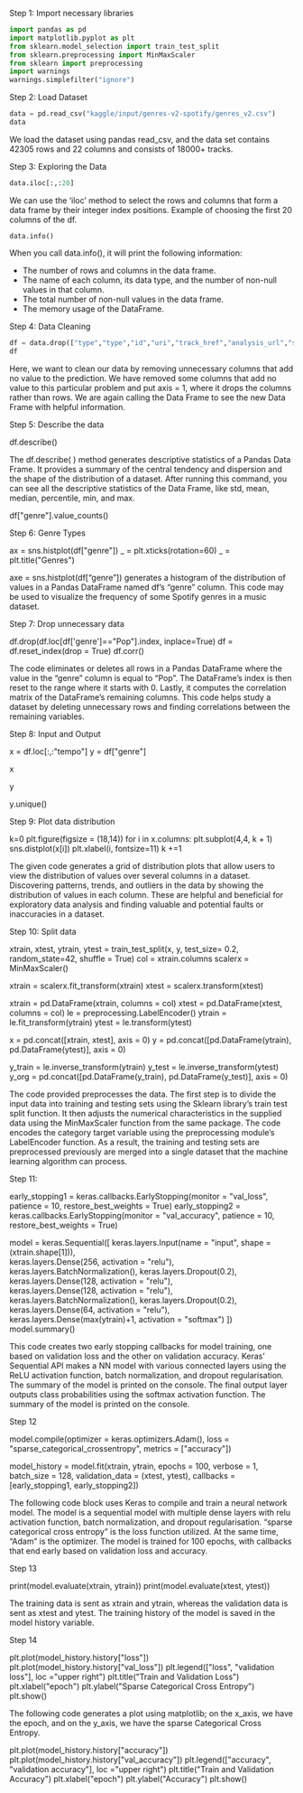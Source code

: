 Step 1: Import necessary libraries 
```py
import pandas as pd
import matplotlib.pyplot as plt
from sklearn.model_selection import train_test_split
from sklearn.preprocessing import MinMaxScaler
from sklearn import preprocessing
import warnings 
warnings.simplefilter("ignore")
```
Step 2: Load Dataset
```py
data = pd.read_csv("kaggle/input/genres-v2-spotify/genres_v2.csv") 
data
```
We load the dataset using pandas read_csv, and the data set contains 42305 rows and 22 columns and consists of 18000+ tracks.

Step 3: Exploring the Data
```py
data.iloc[:,:20]
```
We can use the ‘iloc’ method to select the rows and columns that form a data frame by their integer index positions. Example of choosing the first 20 columns of the df.
```
data.info()
```
When you call data.info(), it will print the following information:
- The number of rows and columns in the data frame.
- The name of each column, its data type, and the number of non-null values in that column.
- The total number of non-null values in the data frame.
- The memory usage of the DataFrame.

Step 4: Data Cleaning 
```py
df = data.drop(["type","type","id","uri","track_href","analysis_url","song_name", "Unnamed: 0","title", "duration_ms", "time_signature"], axis =1) 
df
```

Here, we want to clean our data by removing unnecessary columns that add no value to the prediction. We have removed some columns that add no value to this particular problem and put axis = 1, where it drops the columns rather than rows. We are again calling the Data Frame to see the new Data Frame with helpful information.



Step 5: Describe the data

df.describe()


The df.describe( ) method generates descriptive statistics of a Pandas Data Frame. It provides a summary of the central tendency and dispersion and the shape of the distribution of a dataset.
After running this command, you can see all the descriptive statistics of the Data Frame, like std, mean, median, percentile, min, and max.



df["genre"].value_counts()




Step 6: Genre Types

ax = sns.histplot(df["genre"]) 
_ = plt.xticks(rotation=60) 
_ = plt.title("Genres")


axe = sns.histplot(df[“genre”]) generates a histogram of the distribution of values in a Pandas DataFrame named df’s “genre” column. This code may be used to visualize the frequency of some Spotify genres in a music dataset.


Step 7: Drop unnecessary data

df.drop(df.loc[df['genre']=="Pop"].index, inplace=True) 
df = df.reset_index(drop = True) 
df.corr()


The code eliminates or deletes all rows in a Pandas DataFrame where the value in the “genre” column is equal to “Pop”. The DataFrame’s index is then reset to the range where it starts with 0. Lastly, it computes the correlation matrix of the DataFrame’s remaining columns. This code helps study a dataset by deleting unnecessary rows and finding correlations between the remaining variables.



Step 8: Input and Output 

x = df.loc[:,:"tempo"] 
y = df["genre"]


x




y





y.unique()





Step 9: Plot data distribution

k=0 
plt.figure(figsize = (18,14)) 
for i in x.columns: 
  plt.subplot(4,4, k + 1) 
  sns.distplot(x[i]) 
  plt.xlabel(i, fontsize=11) 
  k +=1


The given code generates a grid of distribution plots that allow users to view the distribution of values over several columns in a dataset. Discovering patterns, trends, and outliers in the data by showing the distribution of values in each column. These are helpful and beneficial for exploratory data analysis and finding valuable and potential faults or inaccuracies in a dataset.


Step 10: Split data

xtrain, xtest, ytrain, ytest = train_test_split(x, y, test_size= 0.2, random_state=42, shuffle = True)
col = xtrain.columns
scalerx = MinMaxScaler()


xtrain = scalerx.fit_transform(xtrain)
xtest = scalerx.transform(xtest)


xtrain = pd.DataFrame(xtrain, columns = col)
xtest = pd.DataFrame(xtest, columns = col)
le = preprocessing.LabelEncoder()
ytrain = le.fit_transform(ytrain)
ytest = le.transform(ytest)


x = pd.concat([xtrain, xtest], axis = 0)
y = pd.concat([pd.DataFrame(ytrain), pd.DataFrame(ytest)], axis = 0)


y_train = le.inverse_transform(ytrain)
y_test = le.inverse_transform(ytest)
y_org = pd.concat([pd.DataFrame(y_train), pd.DataFrame(y_test)], axis = 0)


The code provided preprocesses the data. The first step is to divide the input data into training and testing sets using the Sklearn library’s train test split function. It then adjusts the numerical characteristics in the supplied data using the MinMaxScaler function from the same package. The code encodes the category target variable using the preprocessing module’s LabelEncoder function. As a result, the training and testing sets are preprocessed previously are merged into a single dataset that the machine learning algorithm can process.

Step 11:

early_stopping1 = keras.callbacks.EarlyStopping(monitor = "val_loss", patience = 10, restore_best_weights = True) 
early_stopping2 = keras.callbacks.EarlyStopping(monitor = "val_accuracy", patience = 10, restore_best_weights = True) 

model = keras.Sequential([ 
  keras.layers.Input(name = "input", shape = (xtrain.shape[1])),  
  keras.layers.Dense(256, activation = "relu"),
  keras.layers.BatchNormalization(), keras.layers.Dropout(0.2), 
  keras.layers.Dense(128, activation = "relu"),   
  keras.layers.Dense(128, activation = "relu"), 
  keras.layers.BatchNormalization(), 
  keras.layers.Dropout(0.2), 
  keras.layers.Dense(64, activation = "relu"), 
  keras.layers.Dense(max(ytrain)+1, activation = "softmax") 
]) 
model.summary()


This code creates two early stopping callbacks for model training, one based on validation loss and the other on validation accuracy. Keras’ Sequential API makes a NN model with various connected layers using the ReLU activation function, batch normalization, and dropout regularisation. The summary of the model is printed on the console. The final output layer outputs class probabilities using the softmax activation function. The summary of the model is printed on the console.




Step 12

model.compile(optimizer = keras.optimizers.Adam(), 
             loss = "sparse_categorical_crossentropy", 
             metrics = ["accuracy"])
 
model_history = model.fit(xtrain, ytrain, 
               epochs = 100, 
               verbose = 1, batch_size = 128, 
               validation_data = (xtest, ytest), 
               callbacks = [early_stopping1, early_stopping2])


The following code block uses Keras to compile and train a neural network model. The model is a sequential model with multiple dense layers with relu activation function, batch normalization, and dropout regularisation. “sparse categorical cross entropy” is the loss function utilized. At the same time, “Adam” is the optimizer. The model is trained for 100 epochs, with callbacks that end early based on validation loss and accuracy.



Step 13

print(model.evaluate(xtrain, ytrain)) 
print(model.evaluate(xtest, ytest))


The training data is sent as xtrain and ytrain, whereas the validation data is sent as xtest and ytest. The training history of the model is saved in the model history variable.



Step 14

plt.plot(model_history.history["loss"]) plt.plot(model_history.history["val_loss"]) 
plt.legend(["loss", "validation loss"], loc ="upper right") plt.title("Train and Validation Loss") 
plt.xlabel("epoch") 
plt.ylabel("Sparse Categorical Cross Entropy") 
plt.show()


The following code generates a plot using matplotlib; on the x_axis, we have the epoch, and on the y_axis, we have the sparse Categorical Cross Entropy.


plt.plot(model_history.history["accuracy"]) plt.plot(model_history.history["val_accuracy"]) plt.legend(["accuracy", "validation accuracy"], loc ="upper right") plt.title("Train and Validation Accuracy") 
plt.xlabel("epoch") 
plt.ylabel("Accuracy") 
plt.show()






